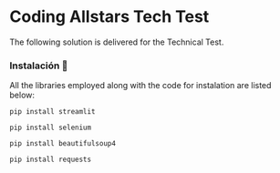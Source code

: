 # Coding Allstars Tech Test

The following solution is delivered for the Technical Test.

### Instalación 🔧

All the libraries employed along with the code for instalation are listed below:

```
pip install streamlit
```
```
pip install selenium
```
```
pip install beautifulsoup4
```
```
pip install requests
```
 
